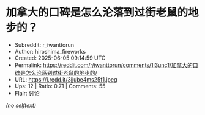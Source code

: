# 加拿大的口碑是怎么沦落到过街老鼠的地步的？

- Subreddit: r_iwanttorun
- Author: hiroshima_fireworks
- Created: 2025-06-05 09:14:59 UTC
- Permalink: https://reddit.com/r/iwanttorun/comments/1l3unc1/加拿大的口碑是怎么沦落到过街老鼠的地步的/
- URL: https://i.redd.it/3jjube4ms25f1.jpeg
- Ups: 12 | Ratio: 0.71 | Comments: 55
- Flair: 讨论

_(no selftext)_
